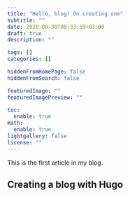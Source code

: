 ```yaml
---
title: "Hello, blog! On creating one"
subtitle: ""
date: 2020-08-30T00:33:59+03:00
draft: true
description: ""

tags: []
categories: []

hiddenFromHomePage: false
hiddenFromSearch: false

featuredImage: ""
featuredImagePreview: ""

toc:
  enable: true
math:
  enable: true
lightgallery: false
license: ""
---
```

 
This is the first article in my blog. 

## Creating a blog with Hugo


